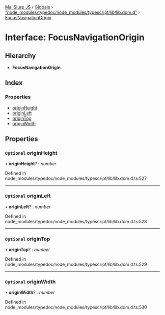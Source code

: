 [MailSlurp JS](../README.md) › [Globals](../globals.md) › ["node_modules/typedoc/node_modules/typescript/lib/lib.dom.d"](../modules/_node_modules_typedoc_node_modules_typescript_lib_lib_dom_d_.md) › [FocusNavigationOrigin](_node_modules_typedoc_node_modules_typescript_lib_lib_dom_d_.focusnavigationorigin.md)

# Interface: FocusNavigationOrigin

## Hierarchy

* **FocusNavigationOrigin**

## Index

### Properties

* [originHeight](_node_modules_typedoc_node_modules_typescript_lib_lib_dom_d_.focusnavigationorigin.md#optional-originheight)
* [originLeft](_node_modules_typedoc_node_modules_typescript_lib_lib_dom_d_.focusnavigationorigin.md#optional-originleft)
* [originTop](_node_modules_typedoc_node_modules_typescript_lib_lib_dom_d_.focusnavigationorigin.md#optional-origintop)
* [originWidth](_node_modules_typedoc_node_modules_typescript_lib_lib_dom_d_.focusnavigationorigin.md#optional-originwidth)

## Properties

### `Optional` originHeight

• **originHeight**? : *number*

Defined in node_modules/typedoc/node_modules/typescript/lib/lib.dom.d.ts:527

___

### `Optional` originLeft

• **originLeft**? : *number*

Defined in node_modules/typedoc/node_modules/typescript/lib/lib.dom.d.ts:528

___

### `Optional` originTop

• **originTop**? : *number*

Defined in node_modules/typedoc/node_modules/typescript/lib/lib.dom.d.ts:529

___

### `Optional` originWidth

• **originWidth**? : *number*

Defined in node_modules/typedoc/node_modules/typescript/lib/lib.dom.d.ts:530
